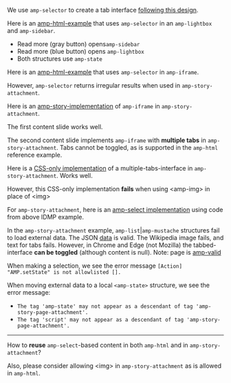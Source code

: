 We use `amp-selector` to create a tab interface [following this design](
https://amp.dev/documentation/examples/style-layout/tab_panels_with_amp-selector/?format=websites).

Here is an [amp-html-example](https://afdsi.com/__amp-issues/reference-IDMP-sidebar-lightbox/) that uses `amp-selector` in an `amp-lightbox` and `amp-sidebar`.
  * Read more (gray button) opens`amp-sidebar`
  * Read more (blue button) opens `amp-lightbox`
  * Both structures use `amp-state`

Here is an [amp-html-example](https://afdsi.com/__amp-issues/reference-iFrame-multiple-tabs-wedge/) that uses `amp-selector` in `amp-iframe`.

However, `amp-selector` returns irregular results when used in `amp-story-attachment`.

Here is an [amp-story-implementation](https://afdsi.com/__amp-issues/attachment-iframe-single-and-multi-tab/) of `amp-iframe` in `amp-story-attachment`.

The first content slide works well.

The second content slide implements `amp-iframe` with **multiple tabs** in `amp-story-attachment`.
Tabs cannot be toggled, as is supported in the `amp-html` reference example.

Here is a [CSS-only implementation](https://afdsi.com/__amp-issues/attachment-tabs-sans-amp-selector/) of a multiple-tabs-interface in `amp-story-attachment`.
Works well.

However, this CSS-only implementation **fails** when using \<amp-img> in place of \<img>

For `amp-story-attachment`, here is an [amp-select implementation](https://afdsi.com/__amp-issues/attachment-sameAs-IDMP-sidebar/) using code from above IDMP example.

In the `amp-story-attachment` example, `amp-list`|`amp-mustache` structures fail to load external data.
The JSON [data](https://afdsi.com/__amp-issues/amp-story-avec-list/data.json) is valid.
The Wikipedia image fails, and text for tabs fails.
However, in Chrome and Edge (not Mozilla) the tabbed-interface **can be toggled** (although content is null).
Note: page is [amp-valid](https://validator.ampproject.org/#url=https%3A%2F%2Fafdsi.com%2F__amp-issues%2Fattachment-sameAs-IDMP-sidebar%2F)

When making a selection, we see the error message `[Action] "AMP.setState" is not allowlisted [].`

When moving external data to a local `<amp-state>` structure, we see the error message:
  * `The tag 'amp-state' may not appear as a descendant of tag 'amp-story-page-attachment'.`
  * `The tag 'script' may not appear as a descendant of tag 'amp-story-page-attachment'.`

---

How to **reuse** `amp-select`-based content in both `amp-html` and in `amp-story-attachment`?

Also, please consider allowing \<img> in `amp-story-attachment` as is allowed in `amp-html`.


